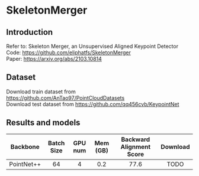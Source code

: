 # SkeletonMerger

## Introduction
Refer to: Skeleton Merger, an Unsupervised Aligned Keypoint Detector    
Code: https://github.com/eliphatfs/SkeletonMerger  
Paper: https://arxiv.org/abs/2103.10814

## Dataset
Download train dataset from https://github.com/AnTao97/PointCloudDatasets  
Download test dataset from https://github.com/qq456cvb/KeypointNet


## Results and models

|    Backbone     |  Batch Size | GPU num| Mem (GB) | Backward Alignment Score | Download |
| :-------------: | :-----: | :------: |:------:| :-----: |:--------: |
|    PointNet++     |  64    | 4 | 0.2 |  77.6  | TODO |